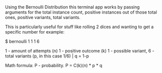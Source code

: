 Using the Bernoulli Distribution this terminal app works by passing
arguments for the total instance count, positive instances out of those
total ones, positive variants, total variants.

This is particularly useful for stuff like rolling 2 dices and wanting
to get a specific number for example:

$ bernoulli 1 1 1 6 

1 - amount of attempts (n)
1 - positive outcome (k)
1 - possible variant, 6 - total variants (p, in this case 1/6) | q = 1-p

Math formula:
P - probability.
P = C(k)(n) * p * q
